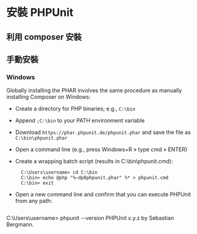 # 安裝 PHPUnit

## 利用 composer 安裝

## 手動安裝

### Windows

 Globally installing the PHAR involves the same procedure as manually installing Composer on Windows:

* Create a directory for PHP binaries; e.g., `C:\bin`

* Append `;C:\bin` to your PATH environment variable

* Download `https://phar.phpunit.de/phpunit.phar` and save the file as `C:\bin\phpunit.phar`

* Open a command line (e.g., press Windows+R » type cmd » ENTER)

* Create a wrapping batch script (results in C:\bin\phpunit.cmd):

  ```
    C:\Users\username> cd C:\bin
    C:\bin> echo @php "%~dp0phpunit.phar" %* > phpunit.cmd
    C:\bin> exit
  ```
* Open a new command line and confirm that you can execute PHPUnit from any path:

  ```
C:\Users\username> phpunit --version
PHPUnit x.y.z by Sebastian Bergmann.
  ```
